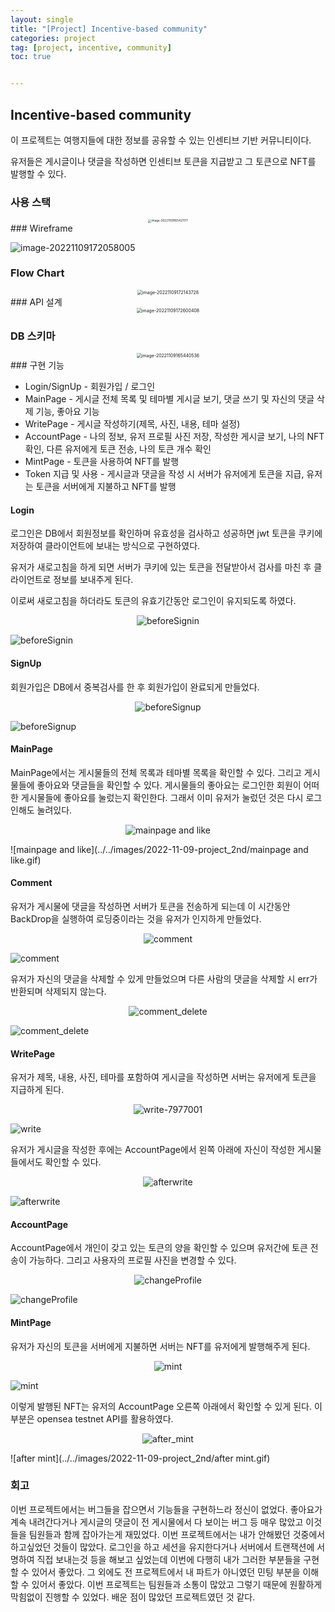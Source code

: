 ```yaml
---
layout: single
title: "[Project] Incentive-based community"
categories: project
tag: [project, incentive, community]
toc: true


---
```


## Incentive-based community

이 프로젝트는 여행지들에 대한 정보를 공유할 수 있는 인센티브 기반 커뮤니티이다.

유저들은 게시글이나 댓글을 작성하면 인센티브 토큰을 지급받고 그 토큰으로 NFT를 발행할 수 있다.

### 사용 스택
<center>
<img src="../../images/2022-11-09-project_2nd/image-20221109165421177.png" alt="image-20221109165421177" style="zoom:33%;" />
</center>
### Wireframe

![image-20221109172058005](../../images/2022-11-09-project_2nd/image-20221109172058005.png)

### Flow Chart
<center>
<img src="../../images/2022-11-09-project_2nd/image-20221109172143728.png" alt="image-20221109172143728" style="zoom:50%;" />
</center>
### API 설계

<center>
<img src="../../images/2022-11-09-project_2nd/image-20221109172600408.png" alt="image-20221109172600408" style="zoom:50%;" />
</center>

### DB 스키마

<center>
<img src="../../images/2022-11-09-project_2nd/image-20221109165440536.png" alt="image-20221109165440536" style="zoom: 50%;" />
</center>
### 구현 기능

- Login/SignUp - 회원가입 / 로그인
- MainPage - 게시글 전체 목록 및 테마별 게시글 보기, 댓글 쓰기 및 자신의 댓글 삭제 기능, 좋아요 기능
- WritePage - 게시글 작성하기(제목, 사진, 내용, 테마 설정)
- AccountPage - 나의 정보, 유저 프로필 사진 저장, 작성한 게시글 보기, 나의 NFT 확인, 다른 유저에게 토큰 전송, 나의 토큰 개수 확인
- MintPage - 토큰을 사용하여 NFT를 발행
- Token 지급 및 사용 - 게시글과 댓글을 작성 시 서버가 유저에게 토큰을 지급, 유저는 토큰을 서버에게 지불하고 NFT를 발행

#### Login

로그인은 DB에서 회원정보를 확인하며 유효성을 검사하고 성공하면 jwt 토큰을 쿠키에 저장하여 클라이언트에 보내는 방식으로 구현하였다.  

유저가 새로고침을 하게 되면 서버가 쿠키에 있는 토큰을 전달받아서 검사를 마친 후 클라이언트로 정보를 보내주게 된다.

이로써 새로고침을 하더라도 토큰의 유효기간동안 로그인이 유지되도록 하였다.

<center>
<img src="../../images/2022-11-09-project_2nd/beforeSignin.gif" alt="beforeSignin" style="zoom: 100%;" />
</center>

![beforeSignin](../../images/2022-11-09-project_2nd/beforeSignin.gif)

#### SignUp

회원가입은 DB에서 중복검사를 한 후 회원가입이 완료되게 만들었다.

<center>
<img src="../../images/2022-11-09-project_2nd/beforeSignup.gif" alt="beforeSignup" style="zoom: 100%;" />
</center>

![beforeSignup](../../images/2022-11-09-project_2nd/beforeSignup.gif)

#### MainPage

MainPage에서는 게시물들의 전체 목록과 테마별 목록을 확인할 수 있다. 그리고 게시물들에 좋아요와 댓글들을 확인할 수 있다. 게시물들의 좋아요는 로그인한 회원이 어떠한 게시물들에 좋아요를 눌렀는지 확인한다. 그래서 이미 유저가 눌렀던 것은 다시 로그인해도 눌려있다.

<center>
<img src="../../images/2022-11-09-project_2nd/mainpage and like.gif" alt="mainpage and like" style="zoom: 100%;" />
</center>

![mainpage and like](../../images/2022-11-09-project_2nd/mainpage and like.gif)

#### Comment

유저가 게시물에 댓글을 작성하면 서버가 토큰을 전송하게 되는데 이 시간동안 BackDrop을 실행하여 로딩중이라는 것을 유저가 인지하게 만들었다.

<center>
<img src="../../images/2022-11-09-project_2nd/comment" alt="comment" style="zoom: 100%;" />
</center>

![comment](../../images/2022-11-09-project_2nd/comment.gif)

유저가 자신의 댓글을 삭제할 수 있게 만들었으며 다른 사람의 댓글을 삭제할 시 err가 반환되며 삭제되지 않는다.

<center>
<img src="../../images/2022-11-09-project_2nd/comment_delete" alt="comment_delete" style="zoom: 100%;" />
</center>

![comment_delete](../../images/2022-11-09-project_2nd/comment_delete.gif)

#### WritePage

유저가 제목, 내용, 사진, 테마를 포함하여 게시글을 작성하면 서버는 유저에게 토큰을 지급하게 된다.

<center>
<img src="../../images/2022-11-09-project_2nd/write-7977001" alt="write-7977001" style="zoom: 100%;" />
</center>

![write](../../images/2022-11-09-project_2nd/write-7977001.gif)

유저가 게시글을 작성한 후에는 AccountPage에서 왼쪽 아래에 자신이 작성한 게시물들에서도 확인할 수 있다.

<center>
<img src="../../images/2022-11-09-project_2nd/afterwrite" alt="afterwrite" style="zoom: 100%;" />
</center>

![afterwrite](../../images/2022-11-09-project_2nd/afterwrite.gif)

#### AccountPage

AccountPage에서 개인이 갖고 있는 토큰의 양을 확인할 수 있으며 유저간에 토큰 전송이 가능하다. 그리고 사용자의 프로필 사진을 변경할 수 있다.

<center>
<img src="../../images/2022-11-09-project_2nd/changeProfile" alt="changeProfile" style="zoom: 100%;" />
</center>

![changeProfile](../../images/2022-11-09-project_2nd/changeProfile.gif)

#### MintPage

유저가 자신의 토큰을 서버에게 지불하면 서버는 NFT를 유저에게 발행해주게 된다.

<center>
<img src="../../images/2022-11-09-project_2nd/mint" alt="mint" style="zoom: 100%;" />
</center>

![mint](../../images/2022-11-09-project_2nd/mint.gif)

이렇게 발행된 NFT는 유저의 AccountPage 오른쪽 아래에서 확인할 수 있게 된다. 이 부분은 opensea testnet API를 활용하였다.

<center>
<img src="../../images/2022-11-09-project_2nd/after_mint" alt="after_mint" style="zoom: 100%;" />
</center>

![after mint](../../images/2022-11-09-project_2nd/after mint.gif)

### 회고

이번 프로젝트에서는 버그들을 잡으면서 기능들을 구현하느라 정신이 없었다. 좋아요가 계속 내려간다거나 게시글의 댓글이 전 게시물에서 다 보이는 버그 등 매우 많았고 이것들을 팀원들과 함께 잡아가는게 재밌었다. 이번 프로젝트에서는 내가 안해봤던 것중에서 하고싶었던 것들이 많았다. 로그인을 하고 세션을 유지한다거나 서버에서 트랜잭션에 서명하여 직접 보내는것 등을 해보고 싶었는데 이번에 다행히 내가 그러한 부분들을 구현할 수 있어서 좋았다. 그 외에도 전 프로젝트에서 내 파트가 아니였던 민팅 부분을 이해할 수 있어서 좋았다. 이번 프로젝트는 팀원들과 소통이 많았고 그렇기 때문에 원활하게 막힘없이 진행할 수 있었다. 배운 점이 많았던 프로젝트였던 것 같다.
